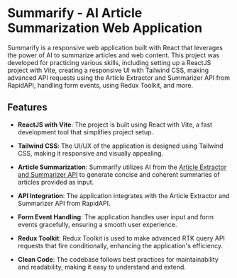 # Summarify - AI Article Summarization Web Application

Summarify is a responsive web application built with React that leverages the power of AI to summarize articles and web content. This project was developed for practicing various skills, including setting up a ReactJS project with Vite, creating a responsive UI with Tailwind CSS, making advanced API requests using the Article Extractor and Summarizer API from RapidAPI, handling form events, using Redux Toolkit, and more.

## Features

- **ReactJS with Vite**: The project is built using React with Vite, a fast development tool that simplifies project setup.

- **Tailwind CSS**: The UI/UX of the application is designed using Tailwind CSS, making it responsive and visually appealing.

- **Article Summarization**: Summarify utilizes AI from the [Article Extractor and Summarizer API](https://rapidapi.com/restyler/api/article-extractor-and-summarizer) to generate concise and coherent summaries of articles provided as input.

- **API Integration**: The application integrates with the Article Extractor and Summarizer API from RapidAPI. 

- **Form Event Handling**: The application handles user input and form events gracefully, ensuring a smooth user experience.

- **Redux Toolkit**: Redux Toolkit is used to make advanced RTK query API requests that fire conditionally, enhancing the application's efficiency.

- **Clean Code**: The codebase follows best practices for maintainability and readability, making it easy to understand and extend.

